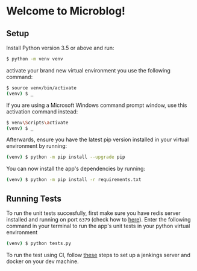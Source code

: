 # Welcome to Microblog!

## Setup
Install Python version 3.5 or above and run:
```bash
$ python -m venv venv
```
activate your brand new virtual environment you use the following command:
```bash
$ source venv/bin/activate
(venv) $ _
```
If you are using a Microsoft Windows command prompt window, use this activation command instead:
```bash
$ venv\Scripts\activate
(venv) $ _
```
Afterwards, ensure you have the latest pip version installed in your virtual environment by running: 
```bash
(venv) $ python -m pip install --upgrade pip
```
You can now install the app's dependencies by running:
```bash
(venv) $ python -m pip install -r requirements.txt
```

## Running Tests

To run the unit tests succesfully, first make sure you have redis server installed and running on port `6379` (check how to [here](https://redis.io/topics/quickstart)). Enter the following command in your terminal to run the app's unit tests in your python virtual environment
```bash
(venv) $ python tests.py
```

To run the test using CI, follow [these](https://medium.com/@Joachim8675309/jenkins-environment-using-docker-6a12603ebf9) steps to set up a jenkings server and docker on your dev machine.